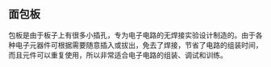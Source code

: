 ## 面包板

包板是由于板子上有很多小插孔，专为电子电路的无焊接实验设计制造的。由于各种电子元器件可根据需要随意插入或拔出，免去了焊接，节省了电路的组装时间，而且元件可以重复使用，所以非常适合电子电路的组装、调试和训练。

## 



